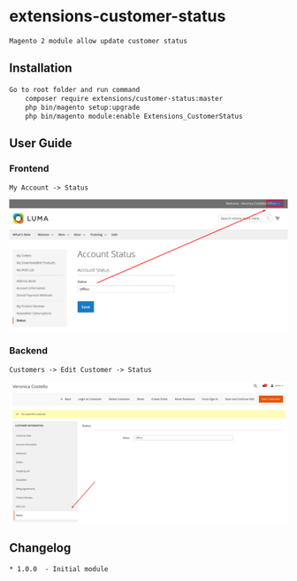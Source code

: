 # extensions-customer-status
    Magento 2 module allow update customer status 

## Installation
    Go to root folder and run command
        composer require extensions/customer-status:master
        php bin/magento setup:upgrade
        php bin/magento module:enable Extensions_CustomerStatus

## User Guide
### Frontend
    My Account -> Status
![Frontend](images/frontend.png)

### Backend
    Customers -> Edit Customer -> Status
![Backend](images/backend.png)

## Changelog
    * 1.0.0  - Initial module
